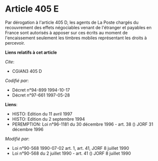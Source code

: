 # Article 405 E

Par dérogation à l'article 405 D, les agents de La Poste chargés du recouvrement des effets négociables venant de l'étranger
et payables en France sont autorisés à apposer sur ces écrits  au moment de l'encaissement seulement  les timbres mobiles
représentant les droits à percevoir.

**Liens relatifs à cet article**

_Cite_:

  - CGIAN3 405 D

_Codifié par_:

  - Décret n°94-899 1994-10-17
  - Décret n°97-661 1997-05-28

**Liens**:

  - HISTO: Edition du 11 avril 1997
  - HISTO: Edition du 2 septembre 1994
  - PEREMPTION: Loi n°96-1181 du 30 décembre 1996 - art. 38 () JORF 31 décembre 1996

_Modifié par_:

  - Loi n°90-568 1990-07-02 art. 1, art. 41, JORF 8 juillet 1990
  - Loi n°90-568 du 2 juillet 1990 - art. 41 () JORF 8 juillet 1990
